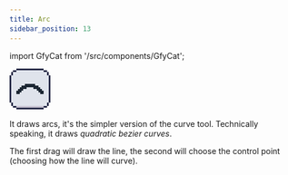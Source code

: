 ```yaml
---
title: Arc
sidebar_position: 13
---
```

import GfyCat from '/src/components/GfyCat';

![Icon](./icons/curve.png)

It draws arcs, it's the simpler version of the curve tool. Technically speaking, it draws *quadratic bezier curves*.

The first drag will draw the line, the second will choose the control point (choosing how the line will curve).

<GfyCat id="ArcticAdoredBuckeyebutterfly"/>